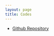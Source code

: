 ```yaml
---
layout: page
title: Codes
---
```


<ul>
	<li> <a href="https://github.com/shahnazpriya/mycodes.github.io" target="_blank">Github Repository</a> </li>
</ul>
